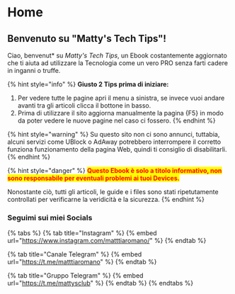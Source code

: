 # Home

## Benvenuto su "Matty's Tech Tips"!

Ciao, benvenut\* su _Matty's Tech Tips_, un Ebook costantemente aggiornato che ti aiuta ad utilizzare la Tecnologia come un vero PRO senza farti cadere in inganni o truffe.

{% hint style="info" %}
**Giusto 2 Tips prima di iniziare:**

1. Per vedere tutte le pagine apri il menu a sinistra, se invece vuoi andare avanti tra gli articoli clicca il bottone in basso.
2. Prima di utilizzare il sito aggiorna manualmente la pagina {F5} in modo da poter vedere le nuove pagine nel caso ci fossero.
{% endhint %}

{% hint style="warning" %}
Su questo sito non ci sono annunci, tuttabia, alcuni servizi come UBlock o AdAway potrebbero interrompere il corretto funziona funzionamento della pagina Web, quindi ti consiglio di disabilitarli.
{% endhint %}

{% hint style="danger" %}
<mark style="color:red;">**Questo Ebook è solo a titolo informativo, non sono responsabile per eventuali problemi ai tuoi Devices.**</mark>

Nonostante ciò, tutti gli articoli, le guide e i files sono stati ripetutamente controllati per verificarne la veridicità e la sicurezza.
{% endhint %}

### Seguimi sui miei Socials

{% tabs %}
{% tab title="Instagram" %}
{% embed url="https://www.instagram.com/matttiaromano/" %}
{% endtab %}

{% tab title="Canale Telegram" %}
{% embed url="https://t.me/matttiaromano" %}
{% endtab %}

{% tab title="Gruppo Telegram" %}
{% embed url="https://t.me/mattysclub" %}
{% endtab %}
{% endtabs %}
